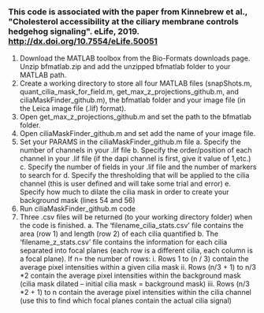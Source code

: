 ### This code is associated with the paper from Kinnebrew et al., "Cholesterol accessibility at the ciliary membrane controls hedgehog signaling". eLife, 2019. http://dx.doi.org/10.7554/eLife.50051


1. Download the MATLAB toolbox from the Bio-Formats downloads page. Unzip bfmatlab.zip and add the unzipped bfmatlab folder to your MATLAB path.
2. Create a working directory to store all four MATLAB files (snapShots.m, quant_cilia_mask_for_field.m, get_max_z_projections_github.m, and ciliaMaskFinder_github.m), the bfmatlab folder and your image file (in the Leica image file (.lif) format).
3. Open get_max_z_projections_github.m and set the path to the bfmatlab folder.
4. Open ciliaMaskFinder_github.m and set add the name of your image file.
5. Set your PARAMS in the ciliaMaskFinder_github.m file
        a. Specify the number of channels in your .lif file
	      b. Specify the order/position of each channel in your .lif file  (if the dapi channel is first, give it value of 1,etc.)
	      c. Specify the number of fields in your .lif file and the number of markers to search for
        d. Specify the thresholding that will be applied to the cilia channel (this is user defined and will take some trial and error)
 	      e. Specify how much to dilate the cilia mask in order to create your background mask (lines 54 and 56) 
6.	Run ciliaMaskFinder_github.m code 
7.	Three .csv files will be returned (to your working directory folder) when the code is finished. 
    	  a. The ‘filename_cilia_stats.csv’ file contains the area (row 1) and length (row 2) of each cilia quantified
    	  b. The ‘filename_z_stats.csv’ file contains the information for each cilia separated into focal planes (each row is a different cilia, each column is a focal plane). If n= the number of rows:
	          i. Rows 1 to (n / 3) contain the average pixel intensities within a given cilia mask
	          ii. Rows (n/3 + 1) to n/3 *2 contain the average pixel intensities within the background mask (cilia mask dilated – initial cilia mask = background mask) 
	          iii. Rows (n/3 *2 + 1) to n contain the average pixel intensities within the cilia channel (use this to find which focal planes contain the actual cilia signal) 
